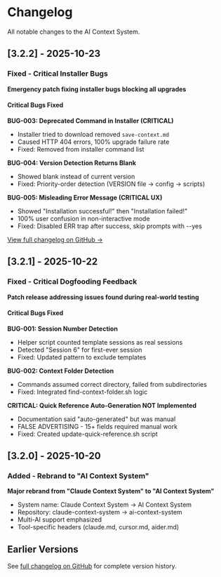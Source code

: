 # Changelog

All notable changes to the AI Context System.

## [3.2.2] - 2025-10-23

### Fixed - Critical Installer Bugs

**Emergency patch fixing installer bugs blocking all upgrades**

#### Critical Bugs Fixed

**BUG-003: Deprecated Command in Installer (CRITICAL)**
- Installer tried to download removed `save-context.md`
- Caused HTTP 404 errors, 100% upgrade failure rate
- Fixed: Removed from installer command list

**BUG-004: Version Detection Returns Blank**
- Showed blank instead of current version
- Fixed: Priority-order detection (VERSION file → config → scripts)

**BUG-005: Misleading Error Message (CRITICAL UX)**
- Showed "Installation successful!" then "Installation failed!"
- 100% user confusion in non-interactive mode
- Fixed: Disabled ERR trap after success, skip prompts with --yes

[View full changelog on GitHub →](https://github.com/rexkirshner/ai-context-system/blob/main/CHANGELOG.md)

## [3.2.1] - 2025-10-22

### Fixed - Critical Dogfooding Feedback

**Patch release addressing issues found during real-world testing**

#### Critical Bugs Fixed

**BUG-001: Session Number Detection**
- Helper script counted template sessions as real sessions
- Detected "Session 6" for first-ever session
- Fixed: Updated pattern to exclude templates

**BUG-002: Context Folder Detection**
- Commands assumed correct directory, failed from subdirectories
- Fixed: Integrated find-context-folder.sh logic

**CRITICAL: Quick Reference Auto-Generation NOT Implemented**
- Documentation said "auto-generated" but was manual
- FALSE ADVERTISING - 15+ fields required manual work
- Fixed: Created update-quick-reference.sh script

## [3.2.0] - 2025-10-20

### Added - Rebrand to "AI Context System"

**Major rebrand from "Claude Context System" to "AI Context System"**

- System name: Claude Context System → AI Context System
- Repository: claude-context-system → ai-context-system
- Multi-AI support emphasized
- Tool-specific headers (claude.md, cursor.md, aider.md)

## Earlier Versions

See [full changelog on GitHub](https://github.com/rexkirshner/ai-context-system/blob/main/CHANGELOG.md) for complete version history.
